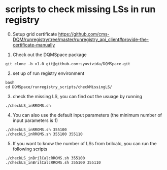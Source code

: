 # scripts to check missing LSs in run registry
0. Setup grid certificate
https://github.com/cms-DQM/runregistry/tree/master/runregistry_api_client#provide-the-certificate-manually

1. Check out the DQMSpace package
```
git clone -b v1.0 git@github.com:syuvivida/DQMSpace.git 
```

2. set up of run registry environment
```
bash
cd DQMSpace/runregistry_scripts/checkMissingLS/
```

3. check the missing LS, you can find out the usuage by running
```
./checkLS_inRROMS.sh
```

4. You can also use the default input parameters (the minimum number of input parameters is 1)
```
./checkLS_inRROMS.sh 355100 
./checkLS_inRROMS.sh 355100 355110
```


5. If you want to know the number of LSs from brilcalc, you can run the following scripts
```
./checkLS_inBrilCalcRROMS.sh 355100 
./checkLS_inBrilCalcRROMS.sh 355100 355110
```

